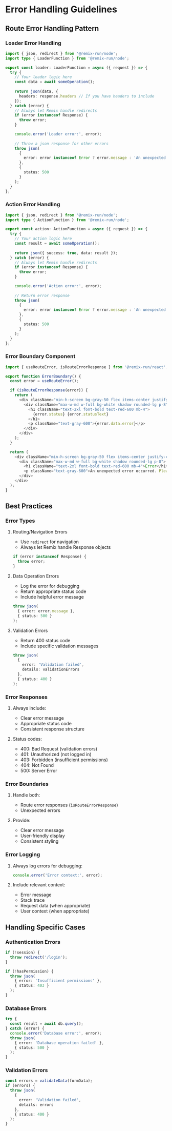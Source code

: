 # Error Handling Guidelines

## Route Error Handling Pattern

### Loader Error Handling
```typescript
import { json, redirect } from '@remix-run/node';
import type { LoaderFunction } from '@remix-run/node';

export const loader: LoaderFunction = async ({ request }) => {
  try {
    // Your loader logic here
    const data = await someOperation();
    
    return json(data, {
      headers: response.headers // If you have headers to include
    });
  } catch (error) {
    // Always let Remix handle redirects
    if (error instanceof Response) {
      throw error;
    }

    console.error('Loader error:', error);
    
    // Throw a json response for other errors
    throw json(
      { 
        error: error instanceof Error ? error.message : 'An unexpected error occurred'
      },
      { 
        status: 500 
      }
    );
  }
};
```

### Action Error Handling
```typescript
import { json, redirect } from '@remix-run/node';
import type { ActionFunction } from '@remix-run/node';

export const action: ActionFunction = async ({ request }) => {
  try {
    // Your action logic here
    const result = await someOperation();
    
    return json({ success: true, data: result });
  } catch (error) {
    // Always let Remix handle redirects
    if (error instanceof Response) {
      throw error;
    }

    console.error('Action error:', error);
    
    // Return error response
    throw json(
      { 
        error: error instanceof Error ? error.message : 'An unexpected error occurred'
      },
      { 
        status: 500 
      }
    );
  }
};
```

### Error Boundary Component
```typescript
import { useRouteError, isRouteErrorResponse } from '@remix-run/react';

export function ErrorBoundary() {
  const error = useRouteError();

  if (isRouteErrorResponse(error)) {
    return (
      <div className="min-h-screen bg-gray-50 flex items-center justify-center">
        <div className="max-w-md w-full bg-white shadow rounded-lg p-8">
          <h1 className="text-2xl font-bold text-red-600 mb-4">
            {error.status} {error.statusText}
          </h1>
          <p className="text-gray-600">{error.data.error}</p>
        </div>
      </div>
    );
  }

  return (
    <div className="min-h-screen bg-gray-50 flex items-center justify-center">
      <div className="max-w-md w-full bg-white shadow rounded-lg p-8">
        <h1 className="text-2xl font-bold text-red-600 mb-4">Error</h1>
        <p className="text-gray-600">An unexpected error occurred. Please try again later.</p>
      </div>
    </div>
  );
}
```

## Best Practices

### Error Types
1. Routing/Navigation Errors
   - Use `redirect` for navigation
   - Always let Remix handle Response objects
   ```typescript
   if (error instanceof Response) {
     throw error;
   }
   ```

2. Data Operation Errors
   - Log the error for debugging
   - Return appropriate status code
   - Include helpful error message
   ```typescript
   throw json(
     { error: error.message },
     { status: 500 }
   );
   ```

3. Validation Errors
   - Return 400 status code
   - Include specific validation messages
   ```typescript
   throw json(
     { 
       error: 'Validation failed',
       details: validationErrors 
     },
     { status: 400 }
   );
   ```

### Error Responses
1. Always include:
   - Clear error message
   - Appropriate status code
   - Consistent response structure

2. Status codes:
   - 400: Bad Request (validation errors)
   - 401: Unauthorized (not logged in)
   - 403: Forbidden (insufficient permissions)
   - 404: Not Found
   - 500: Server Error

### Error Boundaries
1. Handle both:
   - Route error responses (`isRouteErrorResponse`)
   - Unexpected errors

2. Provide:
   - Clear error message
   - User-friendly display
   - Consistent styling

### Error Logging
1. Always log errors for debugging:
   ```typescript
   console.error('Error context:', error);
   ```

2. Include relevant context:
   - Error message
   - Stack trace
   - Request data (when appropriate)
   - User context (when appropriate)

## Handling Specific Cases

### Authentication Errors
```typescript
if (!session) {
  throw redirect('/login');
}

if (!hasPermission) {
  throw json(
    { error: 'Insufficient permissions' },
    { status: 403 }
  );
}
```

### Database Errors
```typescript
try {
  const result = await db.query();
} catch (error) {
  console.error('Database error:', error);
  throw json(
    { error: 'Database operation failed' },
    { status: 500 }
  );
}
```

### Validation Errors
```typescript
const errors = validateData(formData);
if (errors) {
  throw json(
    { 
      error: 'Validation failed',
      details: errors 
    },
    { status: 400 }
  );
}
```